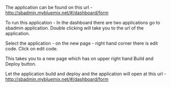 The application can be found on this url - http://sbadmin.mybluemix.net/#/dashboard/form

To run this application - In the dashboard there are two applications go to sbadmin application. Double clicking will take you to the url of the application.

Select the application - on the new page - right hand corner there is edit code. Click on edit code.

This takes you to a new page which has on upper right hand Build and Deploy button.

Let the application build and deploy and the application will open at this url -http://sbadmin.mybluemix.net/#/dashboard/form



